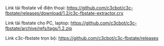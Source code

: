 Link tải fbstate về điện thoại: https://github.com/c3cbot/c3c-fbstate/releases/download/1.2/c3c-fbstate-extractor.crx <p>
Link tải fbstate cho PC, laptop: https://github.com/c3cbot/c3c-fbstate/archive/refs/tags/1.2.zip <p>
Link c3c-fbstate trọn bộ: https://github.com/c3cbot/c3c-fbstate/releases <p> 
